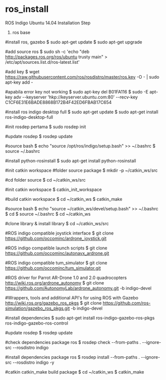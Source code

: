 # ros_install
ROS Indigo Ubuntu 14.04 Installation Step

1. ros base 

#install ros, gazebo
$ sudo apt-get update
$ sudo apt-get upgrade

#add source ros 
$ sudo sh -c 'echo "deb http://packages.ros.org/ros/ubuntu trusty main" > /etc/apt/sources.list.d/ros-latest.list'

#add key 
$ wget https://raw.githubusercontent.com/ros/rosdistro/master/ros.key -O - | sudo apt-key add -
    
#apabila error key not working 
$ sudo apt-key del B01FA116
$ sudo -E apt-key adv --keyserver 'hkp://keyserver.ubuntu.com:80' --recv-key C1CF6E31E6BADE8868B172B4F42ED6FBAB17C654

#install ros indigo desktop full
$ sudo apt-get update
$ sudo apt-get install ros-indigo-desktop-full

#init rosdep pertama
$ sudo rosdep init

#update rosdep
$ rosdep update

#source bash
$ echo "source /opt/ros/indigo/setup.bash" >> ~/.bashrc
$ source ~/.bashrc

#install python-rosinstall
$ sudo apt-get install python-rosinstall

#init catkin workspace
#folder source package
$ mkdir -p ~/catkin_ws/src

#cd folder source
$ cd ~/catkin_ws/src

#init catkin workspace
$ catkin_init_workspace

#build catkin workspace
$ cd ~/catkin_ws
$ catkin_make

#source bash
$ echo "source ~/catkin_ws/devel/setup.bash" >> ~/.bashrc
$ cd
$ source ~/.bashrc
$ cd ~/catkin_ws

#clone library & install library
$ cd ~/catkin_ws/src

#ROS indigo compatible joystick interface
$ git clone https://github.com/occominc/ardrone_joystick.git

#ROS indigo compatible launch scripts
$ git clone https://github.com/occominc/autonavx_ardrone.git

#ROS indigo compatible tum_simulator
$ git clone https://github.com/occominc/tum_simulator.git

#ROS driver for Parrot AR-Drone 1.0 and 2.0 quadrocopters http://wiki.ros.org/ardrone_autonomy
$ git clone https://github.com/AutonomyLab/ardrone_autonomy.git -b indigo-devel

#Wrappers, tools and additional API's for using ROS with Gazebo http://wiki.ros.org/gazebo_ros_pkgs
$ git clone https://github.com/ros-simulation/gazebo_ros_pkgs.git -b indigo-devel

#install dependencies
$ sudo apt-get install ros-indigo-gazebo-ros-pkgs ros-indigo-gazebo-ros-control

#update rosdep 
$ rosdep update

#check dependencies package ros
$ rosdep check --from-paths . --ignore-src --rosdistro indigo

#install dependencies package ros
$ rosdep install --from-paths . --ignore-src --rosdistro indigo -y

#catkin catkin_make build package
$ cd ~/catkin_ws
$ catkin_make
